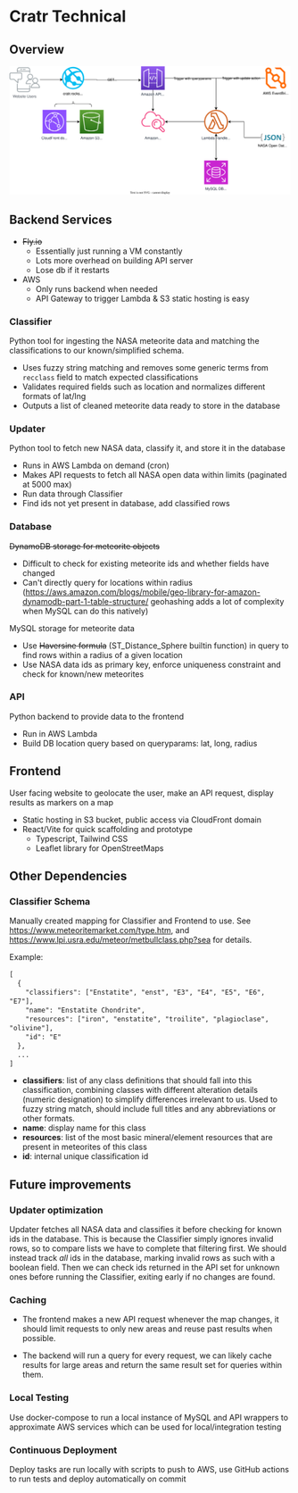 # Cratr Technical

## Overview
 ![System overview diagram](system.svg)

## Backend Services
- ~~Fly.io~~
	- Essentially just running a VM constantly
	- Lots more overhead on building API server
	- Lose db if it restarts
- AWS 
	- Only runs backend when needed
	- API Gateway to trigger Lambda & S3 static hosting is easy
### Classifier 
Python tool for ingesting the NASA meteorite data and matching the classifications to our known/simplified schema.

- Uses fuzzy string matching and removes some generic terms from `recclass` field to match expected classifications
- Validates required fields such as location and normalizes different formats of lat/lng
- Outputs a list of cleaned meteorite data ready to store in the database

### Updater
Python tool to fetch new NASA data, classify it, and store it in the database

- Runs in AWS Lambda on demand (cron)
- Makes API requests to fetch all NASA open data within limits (paginated at 5000 max)
- Run data through Classifier 
- Find ids not yet present in database, add classified rows

### Database 
~~DynamoDB storage for meteorite objects~~

- Difficult to check for existing meteorite ids and whether fields have changed
- Can't directly query for locations within radius (https://aws.amazon.com/blogs/mobile/geo-library-for-amazon-dynamodb-part-1-table-structure/ geohashing adds a lot of complexity when MySQL can do this natively)

MySQL storage for meteorite data

- Use ~~Haversine formula~~ (ST_Distance_Sphere builtin function) in query to find rows within a radius of a given location
- Use NASA data ids as primary key, enforce uniqueness constraint and check for known/new meteorites

### API
Python backend to provide data to the frontend

- Run in AWS Lambda
- Build DB location query based on queryparams: lat, long, radius

## Frontend
User facing website to geolocate the user, make an API request, display results as markers on a map

- Static hosting in S3 bucket, public access via CloudFront domain
- React/Vite for quick scaffolding and prototype
	- Typescript, Tailwind CSS
	- Leaflet library for OpenStreetMaps

## Other Dependencies

### Classifier Schema
Manually created mapping for Classifier and Frontend to use. See https://www.meteoritemarket.com/type.htm, and https://www.lpi.usra.edu/meteor/metbullclass.php?sea for details.

Example:

````
[
  {
    "classifiers": ["Enstatite", "enst", "E3", "E4", "E5", "E6", "E7"],
    "name": "Enstatite Chondrite",
    "resources": ["iron", "enstatite", "troilite", "plagioclase", "olivine"],
    "id": "E"
  },
  ...
]
````

- **classifiers**: list of any class definitions that should fall into this classification, combining classes with different alteration details (numeric designation) to simplify differences irrelevant to us. Used to fuzzy string match, should include full titles and any abbreviations or other formats.
- **name**: display name for this class
- **resources**: list of the most basic mineral/element resources that are present in meteorites of this class
- **id**: internal unique classification id

## Future improvements

### Updater optimization
Updater fetches all NASA data and classifies it before checking for known ids in the database. This is because the Classifier simply ignores invalid rows, so to compare lists we have to complete that filtering first. We should instead track *all* ids in the database, marking invalid rows as such with a boolean field. Then we can check ids returned in the API set for unknown ones before running the Classifier, exiting early if no changes are found.

### Caching
- The frontend makes a new API request whenever the map changes, it should limit requests to only new areas and reuse past results when possible.

- The backend will run a query for every request, we can likely cache results for large areas and return the same result set for queries within them.

### Local Testing
Use docker-compose to run a local instance of MySQL and API wrappers to approximate AWS services which can be used for local/integration testing

### Continuous Deployment
Deploy tasks are run locally with scripts to push to AWS, use GitHub actions to run tests and deploy automatically on commit